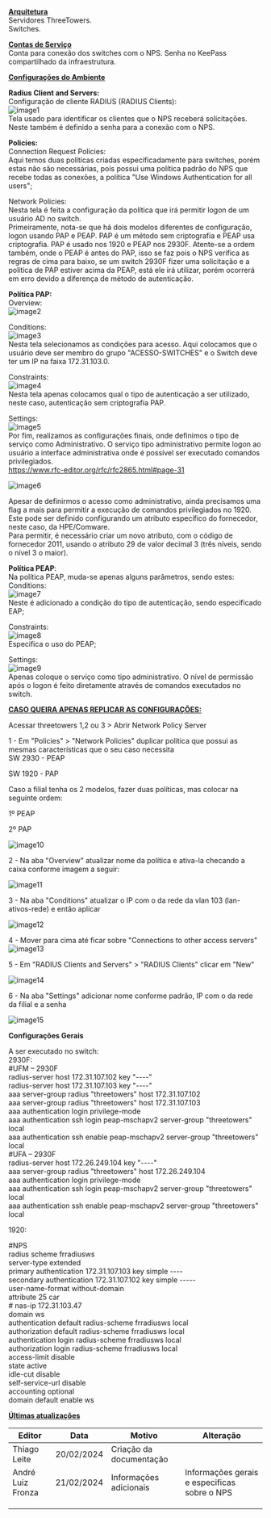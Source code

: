 **<u>Arquitetura</u>**  
Servidores ThreeTowers.  
Switches.

**<u>Contas de Serviço</u>**  
Conta para conexão dos switches com o NPS. Senha no KeePass compartilhado da infraestrutura.

**<u>Configurações do Ambiente</u>**

**Radius Client and Servers:**  
Configuração de cliente RADIUS (RADIUS Clients):  
![image1](../../../../_resources/image1-3.png)  
Tela usado para identificar os clientes que o NPS receberá solicitações. Neste também é definido a senha para a conexão com o NPS.

**Policies:**  
Connection Request Policies:  
Aqui temos duas políticas criadas especificadamente para switches, porém estas não são necessárias, pois possui uma política padrão do NPS que recebe todas as conexões, a política "Use Windows Authentication for all users";

Network Policies:  
Nesta tela é feita a configuração da política que irá permitir logon de um usuário AD no switch.  
Primeiramente, nota-se que há dois modelos diferentes de configuração, logon usando PAP e PEAP. PAP é um método sem criptografia e PEAP usa criptografia. PAP é usado nos 1920 e PEAP nos 2930F. Atente-se a ordem também, onde o PEAP é antes do PAP, isso se faz pois o NPS verifica as regras de cima para baixo, se um switch 2930F fizer uma solicitação e a política de PAP estiver acima da PEAP, está ele irá utilizar, porém ocorrerá em erro devido a diferença de método de autenticação.

**Política PAP:**  
Overview:  
![image2](../../../../_resources/image2-1.png)

Conditions:  
![image3](../../../../_resources/image3-1.png)  
Nesta tela selecionamos as condições para acesso. Aqui colocamos que o usuário deve ser membro do grupo "ACESSO-SWITCHES" e o Switch deve ter um IP na faixa 172.31.103.0.

Constraints:  
![image4](../../../../_resources/image4.png)  
Nesta tela apenas colocamos qual o tipo de autenticação a ser utilizado, neste caso, autenticação sem criptografia PAP.

Settings:  
![image5](../../../../_resources/image5.png)  
Por fim, realizamos as configurações finais, onde definimos o tipo de serviço como Administrativo. O serviço tipo administrativo permite logon ao usuário a interface administrativa onde é possível ser executado comandos privilegiados.  
https://www.rfc-editor.org/rfc/rfc2865.html#page-31

![image6](../../../../_resources/image6.png)

Apesar de definirmos o acesso como administrativo, ainda precisamos uma flag a mais para permitir a execução de comandos privilegiados no 1920. Este pode ser definido configurando um atributo específico do fornecedor, neste caso, da HPE/Comware.  
Para permitir, é necessário criar um novo atributo, com o código de fornecedor 2011, usando o atributo 29 de valor decimal 3 (três níveis, sendo o nível 3 o maior).

**Política PEAP**:  
Na política PEAP, muda-se apenas alguns parâmetros, sendo estes:  
Conditions:  
![image7](../../../../_resources/image7.png)  
Neste é adicionado a condição do tipo de autenticação, sendo especificado EAP;

Constraints:  
![image8](../../../../_resources/image8-1.png)  
Especifica o uso do PEAP;

Settings:  
![image9](../../../../_resources/image9.png)  
Apenas coloque o serviço como tipo administrativo. O nível de permissão após o logon é feito diretamente através de comandos executados no switch.

**<u>CASO QUEIRA APENAS REPLICAR AS CONFIGURAÇÕES:</u>**

Acessar threetowers 1,2 ou 3 > Abrir Network Policy Server

1 - Em "Policies" > "Network Policies" duplicar política que possui as mesmas características que o seu caso necessita  
SW 2930 - PEAP

SW 1920 - PAP

Caso a filial tenha os 2 modelos, fazer duas políticas, mas colocar na seguinte ordem:

1º PEAP

2º PAP

![image10](../../../../_resources/image10.png)

2 - Na aba "Overview" atualizar nome da política e ativa-la checando a caixa conforme imagem a seguir:

![image11](../../../../_resources/image11-1.png)

3 - Na aba "Conditions" atualizar o IP com o da rede da vlan 103 (lan-ativos-rede) e então aplicar

![image12](../../../../_resources/image12.png)

4 - Mover para cima até ficar sobre "Connections to other access servers"  
![image13](../../../../_resources/image13.png)

5 - Em "RADIUS Clients and Servers" > "RADIUS Clients" clicar em "New"

![image14](../../../../_resources/image14-1.png)

6 - Na aba "Settings" adicionar nome conforme padrão, IP com o da rede da filial e a senha

![image15](../../../../_resources/image15.png)

**Configurações Gerais**

A ser executado no switch:  
2930F:  
#UFM – 2930F  
radius-server host 172.31.107.102 key "----"  
radius-server host 172.31.107.103 key "----"  
aaa server-group radius "threetowers" host 172.31.107.102  
aaa server-group radius "threetowers" host 172.31.107.103  
aaa authentication login privilege-mode  
aaa authentication ssh login peap-mschapv2 server-group "threetowers" local  
aaa authentication ssh enable peap-mschapv2 server-group "threetowers" local  
#UFA – 2930F  
radius-server host 172.26.249.104 key "----"  
aaa server-group radius "threetowers" host 172.26.249.104  
aaa authentication login privilege-mode  
aaa authentication ssh login peap-mschapv2 server-group "threetowers" local  
aaa authentication ssh enable peap-mschapv2 server-group "threetowers" local

1920:

#NPS  
radius scheme frradiusws  
server-type extended  
primary authentication 172.31.107.103 key simple ----  
secondary authentication 172.31.107.102 key simple -----  
user-name-format without-domain  
attribute 25 car  
\# nas-ip 172.31.103.47  
domain ws  
authentication default radius-scheme frradiusws local  
authorization default radius-scheme frradiusws local  
authentication login radius-scheme frradiusws local  
authorization login radius-scheme frradiusws local  
access-limit disable  
state active  
idle-cut disable  
self-service-url disable  
accounting optional  
domain default enable ws

**<u>Últimas atualizações</u>**

| Editor | Data | Motivo | Alteração |
| --- | --- | --- | --- |
| Thiago Leite | 20/02/2024 | Criação da documentação |     |
| André Luiz Fronza | 21/02/2024 | Informações adicionais | Informações gerais e especificas sobre o NPS |
|     |     |     |     |
|     |     |     |     |
|     |     |     |     |